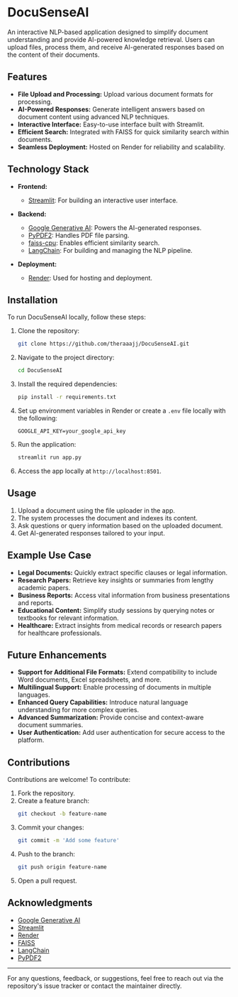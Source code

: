 # DocuSenseAI

An interactive NLP-based application designed to simplify document understanding and provide AI-powered knowledge retrieval. Users can upload files, process them, and receive AI-generated responses based on the content of their documents.

## Features

- **File Upload and Processing:** Upload various document formats for processing.
- **AI-Powered Responses:** Generate intelligent answers based on document content using advanced NLP techniques.
- **Interactive Interface:** Easy-to-use interface built with Streamlit.
- **Efficient Search:** Integrated with FAISS for quick similarity search within documents.
- **Seamless Deployment:** Hosted on Render for reliability and scalability.

## Technology Stack

- **Frontend:**
  - [Streamlit](https://streamlit.io/): For building an interactive user interface.

- **Backend:**
  - [Google Generative AI](https://ai.google/): Powers the AI-generated responses.
  - [PyPDF2](https://pypi.org/project/PyPDF2/): Handles PDF file parsing.
  - [faiss-cpu](https://github.com/facebookresearch/faiss): Enables efficient similarity search.
  - [LangChain](https://langchain.com/): For building and managing the NLP pipeline.

- **Deployment:**
  - [Render](https://render.com/): Used for hosting and deployment.

## Installation

To run DocuSenseAI locally, follow these steps:

1. Clone the repository:
   ```bash
   git clone https://github.com/theraaajj/DocuSenseAI.git
   ```

2. Navigate to the project directory:
   ```bash
   cd DocuSenseAI
   ```

3. Install the required dependencies:
   ```bash
   pip install -r requirements.txt
   ```

4. Set up environment variables in Render or create a `.env` file locally with the following:
   ```env
   GOOGLE_API_KEY=your_google_api_key
   ```

5. Run the application:
   ```bash
   streamlit run app.py
   ```

6. Access the app locally at `http://localhost:8501`.

## Usage

1. Upload a document using the file uploader in the app.
2. The system processes the document and indexes its content.
3. Ask questions or query information based on the uploaded document.
4. Get AI-generated responses tailored to your input.

## Example Use Case

- **Legal Documents:** Quickly extract specific clauses or legal information.
- **Research Papers:** Retrieve key insights or summaries from lengthy academic papers.
- **Business Reports:** Access vital information from business presentations and reports.
- **Educational Content:** Simplify study sessions by querying notes or textbooks for relevant information.
- **Healthcare:** Extract insights from medical records or research papers for healthcare professionals.


## Future Enhancements

- **Support for Additional File Formats:** Extend compatibility to include Word documents, Excel spreadsheets, and more.
- **Multilingual Support:** Enable processing of documents in multiple languages.
- **Enhanced Query Capabilities:** Introduce natural language understanding for more complex queries.
- **Advanced Summarization:** Provide concise and context-aware document summaries.
- **User Authentication:** Add user authentication for secure access to the platform.


## Contributions

Contributions are welcome! To contribute:

1. Fork the repository.
2. Create a feature branch:
   ```bash
   git checkout -b feature-name
   ```
3. Commit your changes:
   ```bash
   git commit -m 'Add some feature'
   ```
4. Push to the branch:
   ```bash
   git push origin feature-name
   ```
5. Open a pull request.


## Acknowledgments

- [Google Generative AI](https://ai.google/)
- [Streamlit](https://streamlit.io/)
- [Render](https://render.com/)
- [FAISS](https://github.com/facebookresearch/faiss)
- [LangChain](https://langchain.com/)
- [PyPDF2](https://pypi.org/project/PyPDF2/)

---

For any questions, feedback, or suggestions, feel free to reach out via the repository's issue tracker or contact the maintainer directly.

